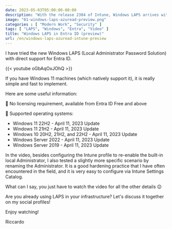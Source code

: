 ```yaml
---
date: 2023-05-03T05:00:00-00:00
description: "With the release 2304 of Intune, Windows LAPS arrives with direct support for Entra ID, a highly anticipated feature. Let's see how to implement it and how it works."
image: "01-windows-laps-azuread-preview.png"
categories : [ "Modern Work", "Security" ]
tags: [ "LAPS", "Windows", "Entra", "Video" ]
title: "Windows LAPS in Entra ID (preview)"
url: /en/windows-laps-azuread-intune-preview
---
```

I have tried the new Windows LAPS (Local Administrator Password Solution) with direct support for Entra ID.

{{< youtube oGbAqOxJOhQ >}}

If you have Windows 11 machines (which natively support it), it is really simple and fast to implement.

Here are some useful information:

📌 No licensing requirement, available from Entra ID Free and above

📌 Supported operating systems:
- Windows 11 22H2 - April 11, 2023 Update
- Windows 11 21H2 - April 11, 2023 Update
- Windows 10 20H2, 21H2, and 22H2 - April 11, 2023 Update
- Windows Server 2022 - April 11, 2023 Update
- Windows Server 2019 - April 11, 2023 Update

In the video, besides configuring the Intune profile to re-enable the built-in local Administrator, I also tested a slightly more specific scenario by renaming the Administrator. It is a good hardening practice that I have often encountered in the field, and it is very easy to configure via Intune Settings Catalog.

What can I say, you just have to watch the video for all the other details 😉

Are you already using LAPS in your infrastructure? Let's discuss it together on my social profiles!

Enjoy watching!

Riccardo